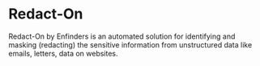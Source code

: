 # Redact-On
Redact-On by Enfinders is an automated solution for identifying and masking (redacting) the sensitive information from unstructured data like emails, letters, data on websites. 
